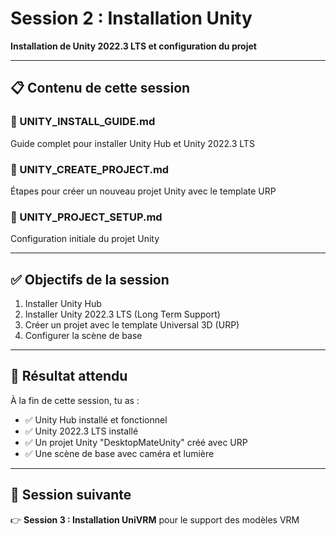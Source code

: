 # Session 2 : Installation Unity

**Installation de Unity 2022.3 LTS et configuration du projet**

---

## 📋 Contenu de cette session

### 📄 UNITY_INSTALL_GUIDE.md
Guide complet pour installer Unity Hub et Unity 2022.3 LTS

### 📄 UNITY_CREATE_PROJECT.md
Étapes pour créer un nouveau projet Unity avec le template URP

### 📄 UNITY_PROJECT_SETUP.md
Configuration initiale du projet Unity

---

## ✅ Objectifs de la session

1. Installer Unity Hub
2. Installer Unity 2022.3 LTS (Long Term Support)
3. Créer un projet avec le template Universal 3D (URP)
4. Configurer la scène de base

---

## 🎯 Résultat attendu

À la fin de cette session, tu as :
- ✅ Unity Hub installé et fonctionnel
- ✅ Unity 2022.3 LTS installé
- ✅ Un projet Unity "DesktopMateUnity" créé avec URP
- ✅ Une scène de base avec caméra et lumière

---

## 🔗 Session suivante

👉 **Session 3 : Installation UniVRM** pour le support des modèles VRM
